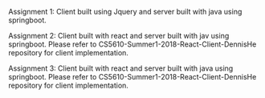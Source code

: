 Assignment 1: Client built using Jquery and server built with java using 
springboot.


Assignment 2: Client built with react and server built with jav using 
springboot. Please refer to CS5610-Summer1-2018-React-Client-DennisHe 
repository for client implementation. 

Assignment 3: Client built with react and server built with java using 
springboot. Please refer to CS5610-Summer1-2018-React-Client-DennisHe
repository for client implementation.
